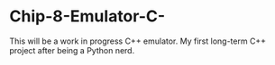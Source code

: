 # Chip-8-Emulator-C-
This will be a work in progress C++ emulator. My first long-term C++ project after being a Python nerd.
